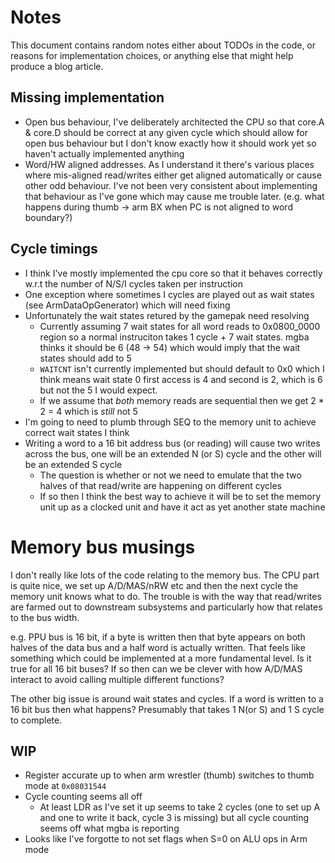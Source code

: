 # Notes

This document contains random notes either about TODOs in the code, or reasons for implementation choices, or anything else that might help produce a blog article.

## Missing implementation

- Open bus behaviour, I've deliberately architected the CPU so that core.A & core.D should be 
correct at any given cycle which should allow for open bus behaviour but I don't know 
exactly how it should work yet so haven't actually implemented anything
- Word/HW aligned addresses. As I understand it there's various places where mis-aligned read/writes either get aligned automatically or cause other odd behaviour. 
I've not been very consistent about implementing that behaviour as I've gone which may cause me trouble later. (e.g. what happens during thumb -> arm BX when PC is not aligned to word boundary?)


## Cycle timings

- I think I've mostly implemented the cpu core so that it behaves correctly w.r.t the number of N/S/I cycles taken per instruction
- One exception where sometimes I cycles are played out as wait states (see ArmDataOpGenerator) which will need fixing
- Unfortunately the wait states retured by the gamepak need resolving 
	- Currently assuming 7 wait states for all word reads to 0x0800_0000 region so a normal instruciton takes 1 cycle + 7 wait states. mgba thinks it should be 6 (48 -> 54) which would imply that the wait states should add to 5
	- `WAITCNT` isn't currently implemented but should default to 0x0 which I think means wait state 0 first access is 4 and second is 2, which is 6 but not the 5 I would expect.
	- If we assume that _both_ memory reads are sequential then we get 2 * 2 = 4 which is _still_ not 5
- I'm going to need to plumb through SEQ to the memory unit to achieve correct wait states I think
- Writing a word to a 16 bit address bus (or reading) will cause two writes across the bus, one will be an extended N (or S) cycle and the other will be an extended S cycle
	- The question is whether or not we need to emulate that the two halves of that read/write are happening on different cycles
	- If so then I think the best way to achieve it will be to set the memory unit up as a clocked unit and have it act as yet another state machine

# Memory bus musings

I don't really like lots of the code relating to the memory bus. The CPU part is quite nice, we set up A/D/MAS/nRW etc and then the next cycle the memory unit knows what to do.
The trouble is with the way that read/writes are farmed out to downstream subsystems and particularly how that relates to the bus width.

e.g. PPU bus is 16 bit, if a byte is written then that byte appears on both halves of the data bus and a half word is actually written. That feels like something which could
be implemented at a more fundamental level. Is it true for all 16 bit buses? If so then can we be clever with how A/D/MAS interact to avoid calling multiple different functions?

The other big issue is around wait states and cycles. If a word is written to a 16 bit bus then what happens? Presumably that takes 1 N(or S) and 1 S cycle to complete. 

## WIP

* Register accurate up to when arm wrestler (thumb) switches to thumb mode at `0x08031544`
* Cycle counting seems all off
	* At least LDR as I've set it up seems to take 2 cycles (one to set up A and one to write it back, cycle 3 is missing) but all cycle counting seems off what mgba is reporting
* Looks like I've forgotte to not set flags when S=0 on ALU ops in Arm mode